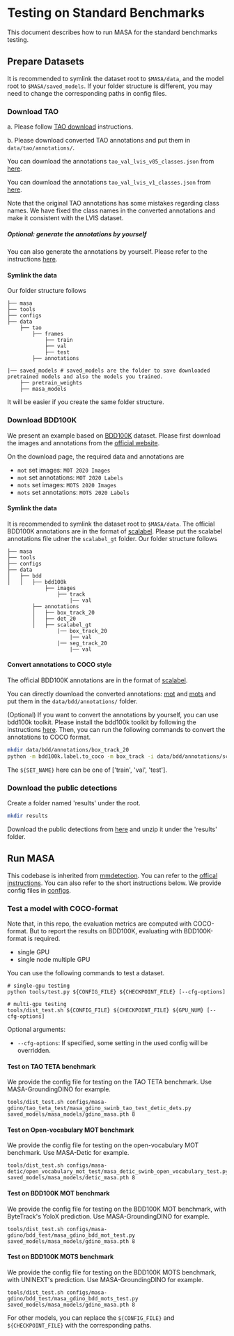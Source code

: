 
# Testing on Standard Benchmarks

This document describes how to run MASA for the standard benchmarks testing.


## Prepare Datasets



It is recommended to symlink the dataset root to `$MASA/data`, and the model root to `$MASA/saved_models`.
If your folder structure is different, you may need to change the corresponding paths in config files.

### Download TAO
a. Please follow [TAO download](https://github.com/TAO-Dataset/tao/blob/master/docs/download.md) instructions.

b. Please download converted TAO annotations and put them in `data/tao/annotations/`.

You can download the annotations `tao_val_lvis_v05_classes.json` from [here](https://huggingface.co/dereksiyuanli/masa/resolve/main/tao_val_lvis_v05_classes.json). 

You can download the annotations `tao_val_lvis_v1_classes.json` from [here](https://huggingface.co/dereksiyuanli/masa/resolve/main/tao_val_lvis_v1_classes.json). 

Note that the original TAO annotations has some mistakes regarding class names. We have fixed the class names in the converted annotations and make it consistent with the LVIS dataset.
##### Optional: generate the annotations by yourself
You can also generate the annotations by yourself. Please refer to the instructions [here](https://github.com/SysCV/ovtrack/blob/main/docs/GET_STARTED.md).

#### Symlink the data
Our folder structure follows

```
├── masa
├── tools
├── configs
├── data
    ├── tao
        ├── frames
            ├── train
            ├── val
            ├── test
        ├── annotations

|── saved_models # saved_models are the folder to save downloaded pretrained models and also the models you trained.
    ├── pretrain_weights
    ├── masa_models
```

It will be easier if you create the same folder structure.


### Download BDD100K
We present an example based on [BDD100K](https://www.vis.xyz/bdd100k/) dataset. Please first download the images and annotations from the [official website](https://doc.bdd100k.com/download.html). 

On the download page, the required data and annotations are

- `mot` set images: `MOT 2020 Images`
- `mot` set annotations: `MOT 2020 Labels`
- `mots` set images: `MOTS 2020 Images`
- `mots` set annotations: `MOTS 2020 Labels`

#### Symlink the data

It is recommended to symlink the dataset root to `$MASA/data`.
The official BDD100K annotations are in the format of [scalabel](https://doc.bdd100k.com/format.html). Please put the scalabel annotations file udner the `scalabel_gt` folder.
Our folder structure follows

```
├── masa
├── tools
├── configs
├── data
│   ├── bdd
│   │   ├── bdd100k
            ├── images  
                ├── track 
                    |── val
        ├── annotations 
        │   ├── box_track_20
        │   ├── det_20
        │   ├── scalabel_gt
                |── box_track_20
                    |── val
                |── seg_track_20
                    |── val
```

#### Convert annotations to COCO style

The official BDD100K annotations are in the format of [scalabel](https://doc.bdd100k.com/format.html).

You can directly download the converted annotations: [mot](https://huggingface.co/dereksiyuanli/masa/resolve/main/bdd_box_track_val_cocofmt.json) and [mots](https://huggingface.co/dereksiyuanli/masa/resolve/main/bdd_seg_track_val_cocofmt.json) and put them in the `data/bdd/annotations/` folder.


(Optional) If you want to convert the annotations by yourself, you can use bdd100k toolkit. Please install the bdd100k toolkit by following the instructions [here](https://github.com/bdd100k/bdd100k).
Then, you can run the following commands to convert the annotations to COCO format.
```bash
mkdir data/bdd/annotations/box_track_20
python -m bdd100k.label.to_coco -m box_track -i data/bdd/annotations/scalabel_gt/box_track_20/${SET_NAME} -o data/bdd/annotations/box_track_20/bdd_box_track_${SET_NAME}_cocofmt.json
```
The `${SET_NAME}` here can be one of ['train', 'val', 'test'].

### Download the public detections
Create a folder named 'results' under the root.
```bash
mkdir results
```
Download the public detections from [here](https://huggingface.co/dereksiyuanli/masa/resolve/main/public_dets_masa.zip) and unzip it under the 'results' folder.

## Run MASA
This codebase is inherited from [mmdetection](https://github.com/open-mmlab/mmdetection).
You can refer to the [offical instructions](https://github.com/open-mmlab/mmdetection/blob/master/docs/getting_started.md).
You can also refer to the short instructions below.
We provide config files in [configs](../configs).

### Test a model with COCO-format

Note that, in this repo, the evaluation metrics are computed with COCO-format.
But to report the results on BDD100K, evaluating with BDD100K-format is required.

- single GPU
- single node multiple GPU

You can use the following commands to test a dataset.

```shell
# single-gpu testing
python tools/test.py ${CONFIG_FILE} ${CHECKPOINT_FILE} [--cfg-options]

# multi-gpu testing
tools/dist_test.sh ${CONFIG_FILE} ${CHECKPOINT_FILE} ${GPU_NUM} [--cfg-options]
```

Optional arguments:
- `--cfg-options`: If specified, some setting in the used config will be overridden.


#### Test on TAO TETA benchmark

We provide the config file for testing on the TAO TETA benchmark. Use MASA-GroundingDINO for example.

```angular2html
tools/dist_test.sh configs/masa-gdino/tao_teta_test/masa_gdino_swinb_tao_test_detic_dets.py saved_models/masa_models/gdino_masa.pth 8 
```

#### Test on Open-vocabulary MOT benchmark
We provide the config file for testing on the open-vocabulary MOT benchmark. Use MASA-Detic for example.
```angular2html
tools/dist_test.sh configs/masa-detic/open_vocabulary_mot_test/masa_detic_swinb_open_vocabulary_test.py saved_models/masa_models/detic_masa.pth 8 
```

#### Test on BDD100K MOT benchmark
We provide the config file for testing on the BDD100K MOT benchmark, with ByteTrack's YoloX prediction. Use MASA-GroundingDINO for example.

```angular2html
tools/dist_test.sh configs/masa-gdino/bdd_test/masa_gdino_bdd_mot_test.py saved_models/masa_models/gdino_masa.pth 8 
```

#### Test on BDD100K MOTS benchmark
We provide the config file for testing on the BDD100K MOTS benchmark, with UNINEXT's prediction. Use MASA-GroundingDINO for example.

```angular2html
tools/dist_test.sh configs/masa-gdino/bdd_test/masa_gdino_bdd_mots_test.py saved_models/masa_models/gdino_masa.pth 8
```

For other models, you can replace the `${CONFIG_FILE}` and `${CHECKPOINT_FILE}` with the corresponding paths.
